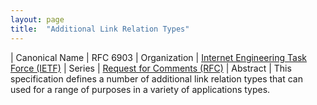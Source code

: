 ```yaml
---
layout: page
title:  "Additional Link Relation Types"
---
```


| Canonical Name | RFC 6903
| Organization | [Internet Engineering Task Force (IETF)](..)
| Series | [Request for Comments (RFC)](..)
| Abstract | This specification defines a number of additional link relation types that can used for a range of purposes in a variety of applications types.